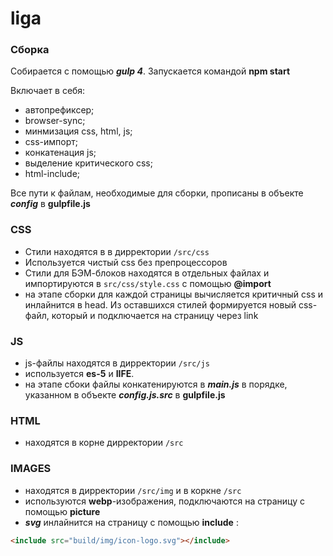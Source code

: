 # liga

### Сборка

Собирается с помощью ___gulp 4___.
Запускается командой __npm start__

Включает в себя:
 - автопрефиксер;
 - browser-sync;
 - минмизация css, html, js;
 - css-импорт;
 - конкатенация js;
 - выделение критического css;
 - html-include;

Все пути к файлам, необходимые для сборки, прописаны в объекте ___config___ в __gulpfile.js__

### CSS
 - Стили находятся в в дирректории `/src/css`
 - Используется чистый css без препроцессоров
 - Стили для БЭМ-блоков находятся в отдельных файлах и импортируются в `src/css/style.css` с помощью __@import__
 - на этапе сборки для каждой страницы вычисляется критичный css и инлайнится в head. Из оставшихся стилей формируется новый css-файл, который и подключается на страницу через link
 
### JS

- js-файлы находятся в дирректории `/src/js`
- используется __es-5__ и __IIFE__.
- на этапе сбоки файлы конкатенируются в ___main.js___ в порядке, указанном в объекте ___config.js.src___ в __gulpfile.js__

### HTML

- находятся в корне дирректории `/src`

### IMAGES

- находятся в дирректории `/src/img` и в коркне `/src`
- используются __webp__-изображения, подключаются на страницу с помощью __picture__
- ___svg___ инлайнится на страницу с помощью __include__ :
```html
<include src="build/img/icon-logo.svg"></include>
```
